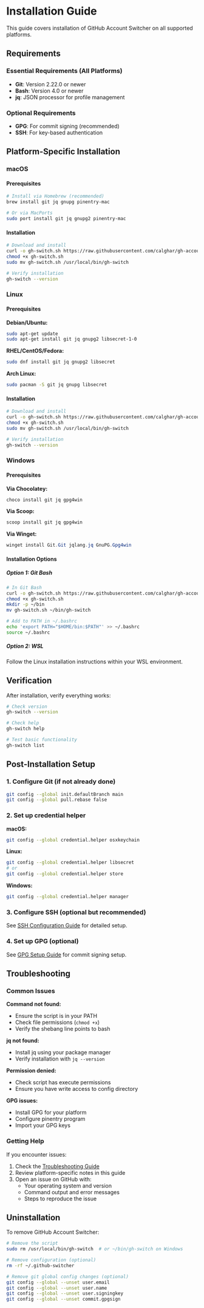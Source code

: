 <!-- markdownlint-disable MD024 -->
# Installation Guide

This guide covers installation of GitHub Account Switcher on all supported platforms.

## Requirements

### Essential Requirements (All Platforms)

- **Git**: Version 2.22.0 or newer
- **Bash**: Version 4.0 or newer
- **jq**: JSON processor for profile management

### Optional Requirements

- **GPG**: For commit signing (recommended)
- **SSH**: For key-based authentication

## Platform-Specific Installation

### macOS

#### Prerequisites

```bash
# Install via Homebrew (recommended)
brew install git jq gnupg pinentry-mac

# Or via MacPorts
sudo port install git jq gnupg2 pinentry-mac
```

#### Installation

```bash
# Download and install
curl -o gh-switch.sh https://raw.githubusercontent.com/calghar/gh-account-switcher/main/src/gh-switch-macos-v2.sh
chmod +x gh-switch.sh
sudo mv gh-switch.sh /usr/local/bin/gh-switch

# Verify installation
gh-switch --version
```

### Linux

#### Prerequisites

**Debian/Ubuntu:**

```bash
sudo apt-get update
sudo apt-get install git jq gnupg2 libsecret-1-0
```

**RHEL/CentOS/Fedora:**

```bash
sudo dnf install git jq gnupg2 libsecret
```

**Arch Linux:**

```bash
sudo pacman -S git jq gnupg libsecret
```

#### Installation

```bash
# Download and install
curl -o gh-switch.sh https://raw.githubusercontent.com/calghar/gh-account-switcher/main/src/gh-switch-linux.sh
chmod +x gh-switch.sh
sudo mv gh-switch.sh /usr/local/bin/gh-switch

# Verify installation
gh-switch --version
```

### Windows

#### Prerequisites

**Via Chocolatey:**

```powershell
choco install git jq gpg4win
```

**Via Scoop:**

```powershell
scoop install git jq gpg4win
```

**Via Winget:**

```powershell
winget install Git.Git jqlang.jq GnuPG.Gpg4win
```

#### Installation Options

##### **Option 1: Git Bash**

```bash
# In Git Bash
curl -o gh-switch.sh https://raw.githubusercontent.com/calghar/gh-account-switcher/main/src/gh-switch-windows-v2.sh
chmod +x gh-switch.sh
mkdir -p ~/bin
mv gh-switch.sh ~/bin/gh-switch

# Add to PATH in ~/.bashrc
echo 'export PATH="$HOME/bin:$PATH"' >> ~/.bashrc
source ~/.bashrc
```

##### **Option 2: WSL**

Follow the Linux installation instructions within your WSL environment.

## Verification

After installation, verify everything works:

```bash
# Check version
gh-switch --version

# Check help
gh-switch help

# Test basic functionality
gh-switch list
```

## Post-Installation Setup

### 1. Configure Git (if not already done)

```bash
git config --global init.defaultBranch main
git config --global pull.rebase false
```

### 2. Set up credential helper

**macOS:**

```bash
git config --global credential.helper osxkeychain
```

**Linux:**

```bash
git config --global credential.helper libsecret
# or
git config --global credential.helper store
```

**Windows:**

```bash
git config --global credential.helper manager
```

### 3. Configure SSH (optional but recommended)

See [SSH Configuration Guide](ssh-setup.md) for detailed setup.

### 4. Set up GPG (optional)

See [GPG Setup Guide](gpg-setup.md) for commit signing setup.

## Troubleshooting

### Common Issues

**Command not found:**

- Ensure the script is in your PATH
- Check file permissions (`chmod +x`)
- Verify the shebang line points to bash

**jq not found:**

- Install jq using your package manager
- Verify installation with `jq --version`

**Permission denied:**

- Check script has execute permissions
- Ensure you have write access to config directory

**GPG issues:**

- Install GPG for your platform
- Configure pinentry program
- Import your GPG keys

### Getting Help

If you encounter issues:

1. Check the [Troubleshooting Guide](troubleshooting.md)
2. Review platform-specific notes in this guide
3. Open an issue on GitHub with:
   - Your operating system and version
   - Command output and error messages
   - Steps to reproduce the issue

## Uninstallation

To remove GitHub Account Switcher:

```bash
# Remove the script
sudo rm /usr/local/bin/gh-switch  # or ~/bin/gh-switch on Windows

# Remove configuration (optional)
rm -rf ~/.github-switcher

# Remove git global config changes (optional)
git config --global --unset user.email
git config --global --unset user.name
git config --global --unset user.signingkey
git config --global --unset commit.gpgsign
```
